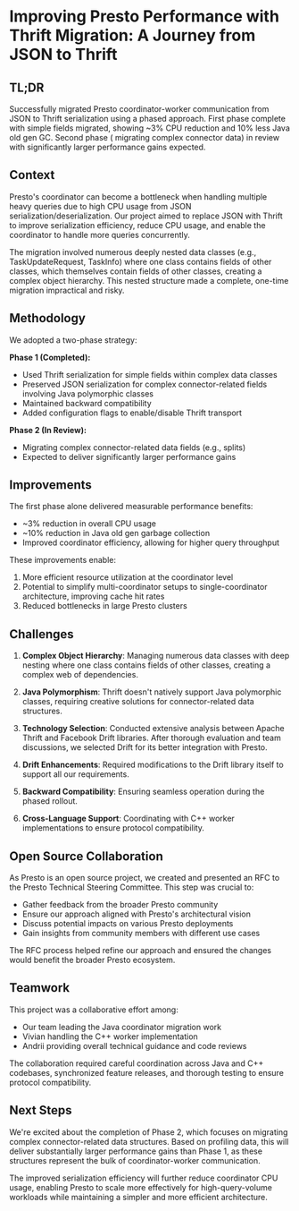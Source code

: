 # Improving Presto Performance with Thrift Migration: A Journey from JSON to Thrift

## TL;DR

Successfully migrated Presto coordinator-worker communication from JSON to Thrift serialization using a phased approach.
First phase complete with simple fields migrated, showing ~3% CPU reduction and 10% less Java old gen GC. Second phase (
migrating complex connector data) in review with significantly larger performance gains expected.

## Context

Presto's coordinator can become a bottleneck when handling multiple heavy queries due to high CPU usage from JSON
serialization/deserialization. Our project aimed to replace JSON with Thrift to improve serialization efficiency, reduce
CPU usage, and enable the coordinator to handle more queries concurrently.

The migration involved numerous deeply nested data classes (e.g., TaskUpdateRequest, TaskInfo) where one class contains
fields of other classes, which themselves contain fields of other classes, creating a complex object hierarchy. This
nested structure made a complete, one-time migration impractical and risky.

## Methodology

We adopted a two-phase strategy:

**Phase 1 (Completed):**

- Used Thrift serialization for simple fields within complex data classes
- Preserved JSON serialization for complex connector-related fields involving Java polymorphic classes
- Maintained backward compatibility
- Added configuration flags to enable/disable Thrift transport

**Phase 2 (In Review):**

- Migrating complex connector-related data fields (e.g., splits)
- Expected to deliver significantly larger performance gains

## Improvements

The first phase alone delivered measurable performance benefits:

- ~3% reduction in overall CPU usage
- ~10% reduction in Java old gen garbage collection
- Improved coordinator efficiency, allowing for higher query throughput

These improvements enable:

1. More efficient resource utilization at the coordinator level
2. Potential to simplify multi-coordinator setups to single-coordinator architecture, improving cache hit rates
3. Reduced bottlenecks in large Presto clusters

## Challenges

1. **Complex Object Hierarchy**: Managing numerous data classes with deep nesting where one class contains fields of
   other classes, creating a complex web of dependencies.

2. **Java Polymorphism**: Thrift doesn't natively support Java polymorphic classes, requiring creative solutions for
   connector-related data structures.

3. **Technology Selection**: Conducted extensive analysis between Apache Thrift and Facebook Drift libraries. After
   thorough evaluation and team discussions, we selected Drift for its better integration with Presto.

4. **Drift Enhancements**: Required modifications to the Drift library itself to support all our requirements.

5. **Backward Compatibility**: Ensuring seamless operation during the phased rollout.

6. **Cross-Language Support**: Coordinating with C++ worker implementations to ensure protocol compatibility.

## Open Source Collaboration

As Presto is an open source project, we created and presented an RFC to the Presto Technical Steering Committee. This
step was crucial to:

- Gather feedback from the broader Presto community
- Ensure our approach aligned with Presto's architectural vision
- Discuss potential impacts on various Presto deployments
- Gain insights from community members with different use cases

The RFC process helped refine our approach and ensured the changes would benefit the broader Presto ecosystem.

## Teamwork

This project was a collaborative effort among:

- Our team leading the Java coordinator migration work
- Vivian handling the C++ worker implementation
- Andrii providing overall technical guidance and code reviews

The collaboration required careful coordination across Java and C++ codebases, synchronized feature releases, and
thorough testing to ensure protocol compatibility.

## Next Steps

We're excited about the completion of Phase 2, which focuses on migrating complex connector-related data structures.
Based on profiling data, this will deliver substantially larger performance gains than Phase 1, as these structures
represent the bulk of coordinator-worker communication.

The improved serialization efficiency will further reduce coordinator CPU usage, enabling Presto to scale more
effectively for high-query-volume workloads while maintaining a simpler and more efficient architecture.